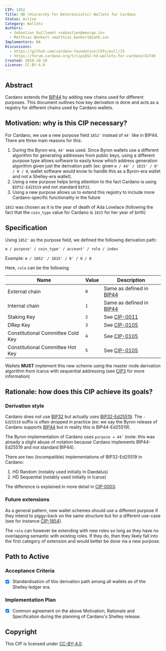 ```yaml
---
CIP: 1852
Title: HD (Hierarchy for Deterministic) Wallets for Cardano
Status: Active
Category: Wallets
Authors:
  - Sebastien Guillemot <sebastien@emurgo.io>
  - Matthias Benkort <matthias.benkort@iohk.io>
Implementors: NA
Discussions:
  - https://github.com/cardano-foundation/CIPs/pull/33
  - https://forum.cardano.org/t/cip1852-hd-wallets-for-cardano/41740
Created: 2019-10-28
License: CC-BY-4.0
---
```


## Abstract

Cardano extends the [BIP44](https://github.com/bitcoin/bips/blob/master/bip-0044.mediawiki) by adding new chains used for different purposes. This document outlines how key derivation is done and acts as a registry for different chains used by Cardano wallets.

## Motivation: why is this CIP necessary?

For Cardano, we use a new purpose field `1852'` instead of `44'` like in BIP44. There are three main reasons for this:

1) During the Byron-era, `44'` was used. Since Byron wallets use a different algorithm for generating addresses from public keys, using a different purpose type allows software to easily know which address generation algorithm given just the derivation path (ex: given `m / 44' / 1815' / 0' / 0 / 0`, wallet software would know to handle this as a Byron-era wallet and not a Shelley-era wallet).
2) Using a new purpose helps bring attention to the fact Cardano is using `BIP32-Ed25519` and not standard `BIP32`.
3) Using a new purpose allows us to extend this registry to include more Cardano-specific functionality in the future

`1852` was chosen as it is the year of death of Ada Lovelace (following the fact that the `coin_type` value for Cardano is `1815` for her year of birth)

## Specification

Using `1852'` as the purpose field, we defined the following derivation path:

```
m / purpose' / coin_type' / account' / role / index
```

Example: `m / 1852' / 1815' / 0' / 0 / 0`

Here, `role` can be the following

| Name                              | Value | Description
| ---                               | ----- | ------------
| External chain                    | `0`   | Same as defined in [BIP44](https://github.com/bitcoin/bips/blob/master/bip-0044.mediawiki)
| Internal chain                    | `1`   | Same as defined in [BIP44](https://github.com/bitcoin/bips/blob/master/bip-0044.mediawiki)
| Staking Key                       | `2`   | See [CIP-0011](https://github.com/cardano-foundation/CIPs/blob/master/CIP-0011/README.md)
| DRep Key                          | `3`   | See [CIP-0105](https://github.com/cardano-foundation/CIPs/blob/master/CIP-0105/README.md)
| Constitutional Committee Cold Key | `4`   | See [CIP-0105](https://github.com/cardano-foundation/CIPs/blob/master/CIP-0105/README.md)
| Constitutional Committee Hot Key  | `5`   | See [CIP-0105](https://github.com/cardano-foundation/CIPs/blob/master/CIP-0105/README.md)

Wallets **MUST** implement this new scheme using the master node derivation algorithm from Icarus with sequential addressing (see [CIP3](https://cips.cardano.org/cips/cip3) for more information)

## Rationale: how does this CIP achieve its goals?

### Derivation style

Cardano does not use [BIP32](https://github.com/bitcoin/bips/blob/master/bip-0032.mediawiki) but actually uses [BIP32-Ed25519](https://input-output-hk.github.io/adrestia/static/Ed25519_BIP.pdf). The `-Ed25519` suffix is often dropped in practice (ex: we say the Byron release of Cardano supports [BIP44](https://github.com/bitcoin/bips/blob/master/bip-0044.mediawiki) but in reality this is BIP44-Ed25519).

The Byron implementation of Cardano uses `purpose = 44'` (note: this was already a slight abuse of notation because Cardano implements BIP44-Ed25519 and not standard BIP44).

There are two (incompatible) implementations of BIP32-Ed25519 in Cardano:

1) HD Random (notably used initially in Daedalus)
2) HD Sequential (notably used initially in Icarus)

The difference is explained in more detail in [CIP-0003](../CIP-0003).

### Future extensions

As a general pattern, new wallet schemes should use a different purpose if they intend to piggy-back on the same structure but for a different use-case (see for instance [CIP-1854](../CIP-1854)).

The `role` can however be extending with new roles so long as they have no overlapping semantic with existing roles. If they do, then they likely fall into the first category of extension and would better be done via a new purpose.

## Path to Active

### Acceptance Criteria

- [x] Standardisation of this derivation path among all wallets as of the Shelley ledger era.

### Implementation Plan

- [x] Common agreement on the above Motivation, Rationale and Specification during the planning of Cardano's Shelley release.

## Copyright

This CIP is licensed under [CC-BY-4.0](https://creativecommons.org/licenses/by/4.0/legalcode).
